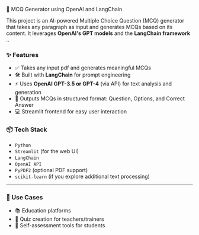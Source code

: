 🧠 MCQ Generator using OpenAI and LangChain

This project is an AI-powered Multiple Choice Question (MCQ) generator that takes any paragraph as input and generates MCQs based on its content. It leverages **OpenAI's GPT models** and the **LangChain framework** ..

### ✨ Features

* ✅ Takes any input pdf and generates meaningful MCQs
* 🛠️ Built with **LangChain** for prompt engineering
* ⚡ Uses **OpenAI GPT-3.5 or GPT-4** (via API) for text analysis and generation
* 🎯 Outputs MCQs in structured format: Question, Options, and Correct Answer
* 💻 Streamlit frontend for easy user interaction

### 📦 Tech Stack

* `Python`
* `Streamlit` (for the web UI)
* `LangChain`
* `OpenAI API`
* `PyPDF2` (optional PDF support)
* `scikit-learn` (if you explore additional text processing)

---

### 🚀 Use Cases

* 📚 Education platforms
* 🧪 Quiz creation for teachers/trainers
* 🧠 Self-assessment tools for students

